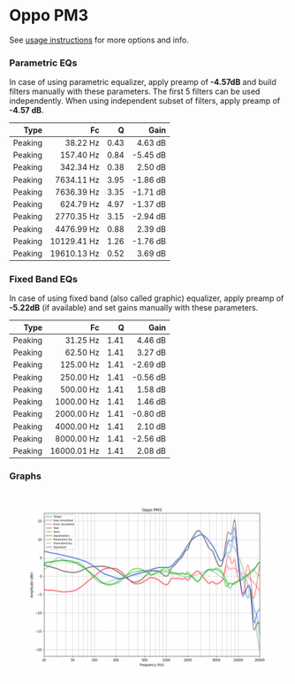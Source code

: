 # Oppo PM3
See [usage instructions](https://github.com/jaakkopasanen/AutoEq#usage) for more options and info.

### Parametric EQs
In case of using parametric equalizer, apply preamp of **-4.57dB** and build filters manually
with these parameters. The first 5 filters can be used independently.
When using independent subset of filters, apply preamp of **-4.57 dB**.

| Type    | Fc          |    Q | Gain     |
|--------:|------------:|-----:|---------:|
| Peaking | 38.22 Hz    | 0.43 | 4.63 dB  |
| Peaking | 157.40 Hz   | 0.84 | -5.45 dB |
| Peaking | 342.34 Hz   | 0.38 | 2.50 dB  |
| Peaking | 7634.11 Hz  | 3.95 | -1.86 dB |
| Peaking | 7636.39 Hz  | 3.35 | -1.71 dB |
| Peaking | 624.79 Hz   | 4.97 | -1.37 dB |
| Peaking | 2770.35 Hz  | 3.15 | -2.94 dB |
| Peaking | 4476.99 Hz  | 0.88 | 2.39 dB  |
| Peaking | 10129.41 Hz | 1.26 | -1.76 dB |
| Peaking | 19610.13 Hz | 0.52 | 3.69 dB  |

### Fixed Band EQs
In case of using fixed band (also called graphic) equalizer, apply preamp of **-5.22dB**
(if available) and set gains manually with these parameters.

| Type    | Fc          |    Q | Gain     |
|--------:|------------:|-----:|---------:|
| Peaking | 31.25 Hz    | 1.41 | 4.46 dB  |
| Peaking | 62.50 Hz    | 1.41 | 3.27 dB  |
| Peaking | 125.00 Hz   | 1.41 | -2.69 dB |
| Peaking | 250.00 Hz   | 1.41 | -0.56 dB |
| Peaking | 500.00 Hz   | 1.41 | 1.58 dB  |
| Peaking | 1000.00 Hz  | 1.41 | 1.46 dB  |
| Peaking | 2000.00 Hz  | 1.41 | -0.80 dB |
| Peaking | 4000.00 Hz  | 1.41 | 2.10 dB  |
| Peaking | 8000.00 Hz  | 1.41 | -2.56 dB |
| Peaking | 16000.01 Hz | 1.41 | 2.08 dB  |

### Graphs
![](./Oppo%20PM3.png)